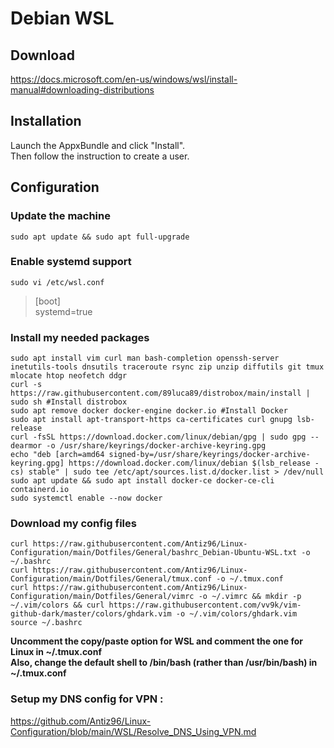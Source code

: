 # Debian WSL

## Download

https://docs.microsoft.com/en-us/windows/wsl/install-manual#downloading-distributions

## Installation

Launch the AppxBundle and click "Install".  
Then follow the instruction to create a user.

## Configuration

### Update the machine

```
sudo apt update && sudo apt full-upgrade
```

### Enable systemd support

```
sudo vi /etc/wsl.conf
```

> [boot]  
> systemd=true

### Install my needed packages

```
sudo apt install vim curl man bash-completion openssh-server inetutils-tools dnsutils traceroute rsync zip unzip diffutils git tmux mlocate htop neofetch ddgr
curl -s https://raw.githubusercontent.com/89luca89/distrobox/main/install | sudo sh #Install distrobox
sudo apt remove docker docker-engine docker.io #Install Docker
sudo apt install apt-transport-https ca-certificates curl gnupg lsb-release
curl -fsSL https://download.docker.com/linux/debian/gpg | sudo gpg --dearmor -o /usr/share/keyrings/docker-archive-keyring.gpg
echo "deb [arch=amd64 signed-by=/usr/share/keyrings/docker-archive-keyring.gpg] https://download.docker.com/linux/debian $(lsb_release -cs) stable" | sudo tee /etc/apt/sources.list.d/docker.list > /dev/null
sudo apt update && sudo apt install docker-ce docker-ce-cli containerd.io
sudo systemctl enable --now docker
```
  
### Download my config files 
  
```
curl https://raw.githubusercontent.com/Antiz96/Linux-Configuration/main/Dotfiles/General/bashrc_Debian-Ubuntu-WSL.txt -o ~/.bashrc
curl https://raw.githubusercontent.com/Antiz96/Linux-Configuration/main/Dotfiles/General/tmux.conf -o ~/.tmux.conf
curl https://raw.githubusercontent.com/Antiz96/Linux-Configuration/main/Dotfiles/General/vimrc -o ~/.vimrc && mkdir -p ~/.vim/colors && curl https://raw.githubusercontent.com/vv9k/vim-github-dark/master/colors/ghdark.vim -o ~/.vim/colors/ghdark.vim
source ~/.bashrc
```

**Uncomment the copy/paste option for WSL and comment the one for Linux in ~/.tmux.conf**  
**Also, change the default shell to /bin/bash (rather than /usr/bin/bash) in ~/.tmux.conf**   

### Setup my DNS config for VPN :
  
https://github.com/Antiz96/Linux-Configuration/blob/main/WSL/Resolve_DNS_Using_VPN.md
